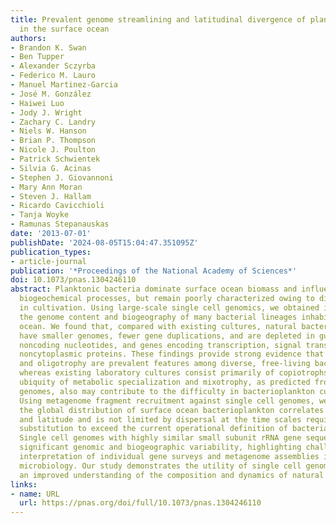 ```yaml
---
title: Prevalent genome streamlining and latitudinal divergence of planktonic bacteria
  in the surface ocean
authors:
- Brandon K. Swan
- Ben Tupper
- Alexander Sczyrba
- Federico M. Lauro
- Manuel Martinez-Garcia
- José M. González
- Haiwei Luo
- Jody J. Wright
- Zachary C. Landry
- Niels W. Hanson
- Brian P. Thompson
- Nicole J. Poulton
- Patrick Schwientek
- Silvia G. Acinas
- Stephen J. Giovannoni
- Mary Ann Moran
- Steven J. Hallam
- Ricardo Cavicchioli
- Tanja Woyke
- Ramunas Stepanauskas
date: '2013-07-01'
publishDate: '2024-08-05T15:04:47.351095Z'
publication_types:
- article-journal
publication: '*Proceedings of the National Academy of Sciences*'
doi: 10.1073/pnas.1304246110
abstract: Planktonic bacteria dominate surface ocean biomass and influence global
  biogeochemical processes, but remain poorly characterized owing to difficulties
  in cultivation. Using large-scale single cell genomics, we obtained insight into
  the genome content and biogeography of many bacterial lineages inhabiting the surface
  ocean. We found that, compared with existing cultures, natural bacterioplankton
  have smaller genomes, fewer gene duplications, and are depleted in guanine and cytosine,
  noncoding nucleotides, and genes encoding transcription, signal transduction, and
  noncytoplasmic proteins. These findings provide strong evidence that genome streamlining
  and oligotrophy are prevalent features among diverse, free-living bacterioplankton,
  whereas existing laboratory cultures consist primarily of copiotrophs. The apparent
  ubiquity of metabolic specialization and mixotrophy, as predicted from single cell
  genomes, also may contribute to the difficulty in bacterioplankton cultivation.
  Using metagenome fragment recruitment against single cell genomes, we show that
  the global distribution of surface ocean bacterioplankton correlates with temperature
  and latitude and is not limited by dispersal at the time scales required for nucleotide
  substitution to exceed the current operational definition of bacterial species.
  Single cell genomes with highly similar small subunit rRNA gene sequences exhibited
  significant genomic and biogeographic variability, highlighting challenges in the
  interpretation of individual gene surveys and metagenome assemblies in environmental
  microbiology. Our study demonstrates the utility of single cell genomics for gaining
  an improved understanding of the composition and dynamics of natural microbial assemblages.
links:
- name: URL
  url: https://pnas.org/doi/full/10.1073/pnas.1304246110
---
```

